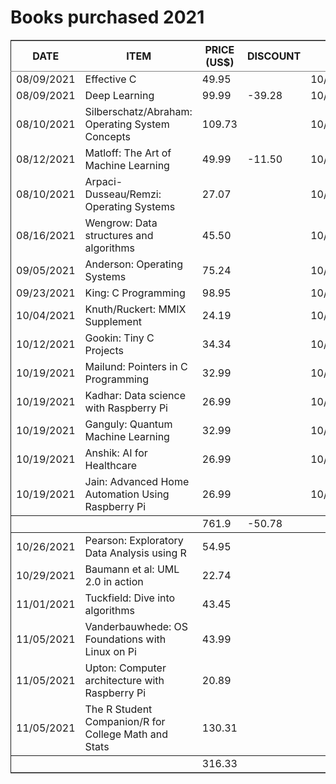 

# Books purchased 2021

<table border="2" cellspacing="0" cellpadding="6" rules="groups" frame="hsides">


<colgroup>
<col  class="org-left" />

<col  class="org-left" />

<col  class="org-right" />

<col  class="org-right" />

<col  class="org-left" />

<col  class="org-left" />
</colgroup>
<thead>
<tr>
<th scope="col" class="org-left">DATE</th>
<th scope="col" class="org-left">ITEM</th>
<th scope="col" class="org-right">PRICE (US$)</th>
<th scope="col" class="org-right">DISCOUNT</th>
<th scope="col" class="org-left">SUB</th>
<th scope="col" class="org-left">&#xa0;</th>
</tr>
</thead>

<tbody>
<tr>
<td class="org-left">08/09/2021</td>
<td class="org-left">Effective C</td>
<td class="org-right">49.95</td>
<td class="org-right">&#xa0;</td>
<td class="org-left">10/18/2021</td>
<td class="org-left">&#xa0;</td>
</tr>


<tr>
<td class="org-left">08/09/2021</td>
<td class="org-left">Deep Learning</td>
<td class="org-right">99.99</td>
<td class="org-right">-39.28</td>
<td class="org-left">10/18/2021</td>
<td class="org-left">&#xa0;</td>
</tr>


<tr>
<td class="org-left">08/10/2021</td>
<td class="org-left">Silberschatz/Abraham: Operating System Concepts</td>
<td class="org-right">109.73</td>
<td class="org-right">&#xa0;</td>
<td class="org-left">10/18/2021</td>
<td class="org-left">&#xa0;</td>
</tr>


<tr>
<td class="org-left">08/12/2021</td>
<td class="org-left">Matloff: The Art of Machine Learning</td>
<td class="org-right">49.99</td>
<td class="org-right">-11.50</td>
<td class="org-left">10/18/2021</td>
<td class="org-left">&#xa0;</td>
</tr>


<tr>
<td class="org-left">08/10/2021</td>
<td class="org-left">Arpaci-Dusseau/Remzi: Operating Systems</td>
<td class="org-right">27.07</td>
<td class="org-right">&#xa0;</td>
<td class="org-left">10/18/2021</td>
<td class="org-left">&#xa0;</td>
</tr>


<tr>
<td class="org-left">08/16/2021</td>
<td class="org-left">Wengrow: Data structures and algorithms</td>
<td class="org-right">45.50</td>
<td class="org-right">&#xa0;</td>
<td class="org-left">10/18/2021</td>
<td class="org-left">&#xa0;</td>
</tr>


<tr>
<td class="org-left">09/05/2021</td>
<td class="org-left">Anderson: Operating Systems</td>
<td class="org-right">75.24</td>
<td class="org-right">&#xa0;</td>
<td class="org-left">10/18/2021</td>
<td class="org-left">&#xa0;</td>
</tr>


<tr>
<td class="org-left">09/23/2021</td>
<td class="org-left">King: C Programming</td>
<td class="org-right">98.95</td>
<td class="org-right">&#xa0;</td>
<td class="org-left">10/18/2021</td>
<td class="org-left">&#xa0;</td>
</tr>


<tr>
<td class="org-left">10/04/2021</td>
<td class="org-left">Knuth/Ruckert: MMIX Supplement</td>
<td class="org-right">24.19</td>
<td class="org-right">&#xa0;</td>
<td class="org-left">10/18/2021</td>
<td class="org-left">&#xa0;</td>
</tr>


<tr>
<td class="org-left">10/12/2021</td>
<td class="org-left">Gookin: Tiny C Projects</td>
<td class="org-right">34.34</td>
<td class="org-right">&#xa0;</td>
<td class="org-left">10/18/2021</td>
<td class="org-left">&#xa0;</td>
</tr>


<tr>
<td class="org-left">10/19/2021</td>
<td class="org-left">Mailund: Pointers in C Programming</td>
<td class="org-right">32.99</td>
<td class="org-right">&#xa0;</td>
<td class="org-left">10/22/2021</td>
<td class="org-left">&#xa0;</td>
</tr>


<tr>
<td class="org-left">10/19/2021</td>
<td class="org-left">Kadhar: Data science with Raspberry Pi</td>
<td class="org-right">26.99</td>
<td class="org-right">&#xa0;</td>
<td class="org-left">10/22/2021</td>
<td class="org-left">&#xa0;</td>
</tr>


<tr>
<td class="org-left">10/19/2021</td>
<td class="org-left">Ganguly: Quantum Machine Learning</td>
<td class="org-right">32.99</td>
<td class="org-right">&#xa0;</td>
<td class="org-left">10/22/2021</td>
<td class="org-left">&#xa0;</td>
</tr>


<tr>
<td class="org-left">10/19/2021</td>
<td class="org-left">Anshik: AI for Healthcare</td>
<td class="org-right">26.99</td>
<td class="org-right">&#xa0;</td>
<td class="org-left">10/22/2021</td>
<td class="org-left">&#xa0;</td>
</tr>


<tr>
<td class="org-left">10/19/2021</td>
<td class="org-left">Jain: Advanced Home Automation Using Raspberry Pi</td>
<td class="org-right">26.99</td>
<td class="org-right">&#xa0;</td>
<td class="org-left">10/22/2021</td>
<td class="org-left">&#xa0;</td>
</tr>
</tbody>

<tbody>
<tr>
<td class="org-left">&#xa0;</td>
<td class="org-left">&#xa0;</td>
<td class="org-right">761.9</td>
<td class="org-right">-50.78</td>
<td class="org-left">&#xa0;</td>
<td class="org-left">&#xa0;</td>
</tr>
</tbody>

<tbody>
<tr>
<td class="org-left">10/26/2021</td>
<td class="org-left">Pearson: Exploratory Data Analysis using R</td>
<td class="org-right">54.95</td>
<td class="org-right">&#xa0;</td>
<td class="org-left">&#xa0;</td>
<td class="org-left">&#xa0;</td>
</tr>


<tr>
<td class="org-left">10/29/2021</td>
<td class="org-left">Baumann et al: UML 2.0 in action</td>
<td class="org-right">22.74</td>
<td class="org-right">&#xa0;</td>
<td class="org-left">&#xa0;</td>
<td class="org-left">&#xa0;</td>
</tr>


<tr>
<td class="org-left">11/01/2021</td>
<td class="org-left">Tuckfield: Dive into algorithms</td>
<td class="org-right">43.45</td>
<td class="org-right">&#xa0;</td>
<td class="org-left">&#xa0;</td>
<td class="org-left">&#xa0;</td>
</tr>


<tr>
<td class="org-left">11/05/2021</td>
<td class="org-left">Vanderbauwhede: OS Foundations with Linux on Pi</td>
<td class="org-right">43.99</td>
<td class="org-right">&#xa0;</td>
<td class="org-left">&#xa0;</td>
<td class="org-left">&#xa0;</td>
</tr>


<tr>
<td class="org-left">11/05/2021</td>
<td class="org-left">Upton: Computer architecture with Raspberry Pi</td>
<td class="org-right">20.89</td>
<td class="org-right">&#xa0;</td>
<td class="org-left">&#xa0;</td>
<td class="org-left">&#xa0;</td>
</tr>


<tr>
<td class="org-left">11/05/2021</td>
<td class="org-left">The R Student Companion/R for College Math and Stats</td>
<td class="org-right">130.31</td>
<td class="org-right">&#xa0;</td>
<td class="org-left">&#xa0;</td>
<td class="org-left">&#xa0;</td>
</tr>
</tbody>

<tbody>
<tr>
<td class="org-left">&#xa0;</td>
<td class="org-left">&#xa0;</td>
<td class="org-right">316.33</td>
<td class="org-right">&#xa0;</td>
<td class="org-left">&#xa0;</td>
<td class="org-left">&#xa0;</td>
</tr>
</tbody>
</table>

